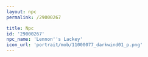 ```yaml
---
layout: npc
permalink: /29000267

title: Npc
id: '29000267'
npc_name: 'Lennon''s Lackey'
icon_url: 'portrait/mob/11000077_darkwind01_p.png'
---
```

